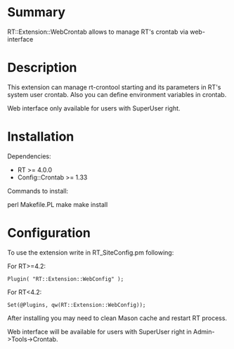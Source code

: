 # Summary

RT::Extension::WebCrontab allows to manage RT's crontab via web-interface

# Description

This extension can manage rt-crontool starting and its parameters in RT's system user crontab. Also you can define environment variables in crontab.

Web interface only available for users with SuperUser right.

# Installation

Dependencies:

* RT >= 4.0.0
* Config::Crontab >= 1.33

Commands to install:

  perl Makefile.PL
  make
  make install

# Configuration

To use the extension write in RT_SiteConfig.pm following:

For RT>=4.2:

```
Plugin( "RT::Extension::WebConfig" );
```

For RT<4.2:

```
Set(@Plugins, qw(RT::Extension::WebConfig));
```

After installing you may need to clean Mason cache and restart RT process.

Web interface will be available for users with SuperUser right in Admin->Tools->Crontab.